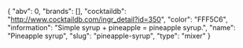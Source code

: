 {
    "abv": 0,
    "brands": [],
    "cocktaildb": "http://www.cocktaildb.com/ingr_detail?id=350",
    "color": "FFF5C6",
    "information": "Simple syrup + pineapple = pineapple syrup.",
    "name": "Pineapple syrup",
    "slug": "pineapple-syrup",
    "type": "mixer"
}